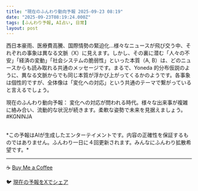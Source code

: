 ```yaml
---
title: "現在のふんわり動向予報 2025-09-23 08:19"
date: "2025-09-23T08:19:24.000Z"
tags: [ふんわり予報, AI占い, 日常]
layout: post
---
```


西日本豪雨、医療費高騰、国際情勢の緊迫化…様々なニュースが飛び交う中、それぞれの事象は異なる文脈（X）に見えます。しかし、その裏に潜む「人々の不安」「経済の変動」「社会システムの脆弱性」といった本質（A, B）は、どのニュースからも読み取れる共通のメッセージです。まるで、Yoneda 的分布仮説のように、異なる文脈からでも同じ本質が浮かび上がってくるかのようです。各事象は個性的ですが、全体像は「変化への対応」という共通のテーマで繋がっていると言えるでしょう。


現在のふんわり動向予報：
変化への対応が問われる時代。様々な出来事が複雑に絡み合い、流動的な状況が続きます。柔軟な姿勢で未来を見据えましょう。#KGNINJA

<br>
*この予報はAIが生成したエンターテイメントです。内容の正確性を保証するものではありません。ふんわり一日に４回更新されます。みんなにふんわり拡散希望です。*

---
☕️ [Buy Me a Coffee](https://www.buymeacoffee.com/kgninja)

🐦 [現在の予報をXでシェア](https://twitter.com/intent/tweet?text=%E7%8F%BE%E5%9C%A8%E3%81%AE%E3%81%B5%E3%82%93%E3%82%8F%E3%82%8A%E4%BA%88%E5%A0%B1%3A%20%E3%80%8C%E8%A5%BF%E6%97%A5%E6%9C%AC%E8%B1%AA%E9%9B%A8%E3%80%81%E5%8C%BB%E7%99%82%E8%B2%BB%E9%AB%98%E9%A8%B0%E3%80%81%E5%9B%BD%E9%9A%9B%E6%83%85%E5%8B%A2%E3%81%AE%E7%B7%8A%E8%BF%AB%E5%8C%96%E2%80%A6%E6%A7%98%E3%80%85%E3%81%AA%E3%83%8B%E3%83%A5%E3%83%BC%E3%82%B9%E3%81%8C%E9%A3%9B%E3%81%B3%E4%BA%A4%E3%81%86%E4%B8%AD%E3%80%81%E3%81%9D%E3%82%8C%E3%81%9E%E3%82%8C%E3%81%AE%E4%BA%8B%E8%B1%A1%E3%81%AF%E7%95%B0%E3%81%AA%E3%82%8B%E6%96%87%E8%84%88%EF%BC%88X%EF%BC%89%E3%81%AB%E8%A6%8B%E3%81%88%E3%81%BE%E3%81%99%E3%80%82%E3%80%8D%23KGNINJA%20%E7%B6%9A%E3%81%8D%E3%81%AF%E3%83%96%E3%83%AD%E3%82%B0%E3%81%A7%EF%BC%81%F0%9F%91%87&url=https%3A%2F%2Fkg-ninja.github.io%2FFunwariyoso%2F)
